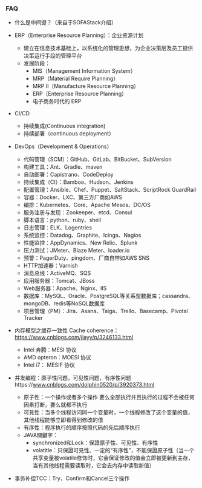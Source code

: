 ### FAQ

* 什么是中间键？（来自于SOFAStack介绍）

* ERP（Enterprise Resource Planning）：企业资源计划
  + 建立在信息技术基础上，以系统化的管理思想，为企业决策层及员工提供决策运行手段的管理平台
  + 发展阶段：
    - MIS（Management Information System）
    - MRP（Material Require Planning）
    - MRP II（Manufacture Resource Planning）
    - ERP（Enterprise Resource Planning）
    - 电子商务时代的 ERP

* CI/CD
  - 持续集成(Continuous integration)
  - 持续部署（continuous deployment）

* DevOps（Development & Operations）
  + 代码管理（SCM）：GitHub、GitLab、BitBucket、SubVersion
  + 构建工具：Ant、Gradle、maven
  + 自动部署：Capistrano、CodeDeploy
  + 持续集成（CI）：Bamboo、Hudson、Jenkins
  + 配置管理：Ansible、Chef、Puppet、SaltStack、ScriptRock GuardRail
  + 容器：Docker、LXC、第三方厂商如AWS
  + 编排：Kubernetes、Core、Apache Mesos、DC/OS
  + 服务注册与发现：Zookeeper、etcd、Consul
  + 脚本语言：python、ruby、shell
  + 日志管理：ELK、Logentries
  + 系统监控：Datadog、Graphite、Icinga、Nagios
  + 性能监控：AppDynamics、New Relic、Splunk
  + 压力测试：JMeter、Blaze Meter、loader.io
  + 预警：PagerDuty、pingdom、厂商自带如AWS SNS
  + HTTP加速器：Varnish
  + 消息总线：ActiveMQ、SQS
  + 应用服务器：Tomcat、JBoss
  + Web服务器：Apache、Nginx、IIS
  + 数据库：MySQL、Oracle、PostgreSQL等关系型数据库；cassandra、mongoDB、redis等NoSQL数据库
  + 项目管理（PM）：Jira、Asana、Taiga、Trello、Basecamp、Pivotal Tracker
  
* 内存模型之缓存一致性 Cache coherence：https://www.cnblogs.com/jiayy/p/3246133.html
  + Intel 奔腾：MESI 协议
  + AMD opteron：MOESI 协议
  + Intel i7： MESIF 协议

* 并发编程：原子性问题，可见性问题，有序性问题https://www.cnblogs.com/dolphin0520/p/3920373.html
  + 原子性：一个操作或者多个操作 要么全部执行并且执行的过程不会被任何因素打断，要么就都不执行
  + 可見性：当多个线程访问同一个变量时，一个线程修改了这个变量的值，其他线程能够立即看得到修改的值
  + 有序性：程序执行的顺序按照代码的先后顺序执行
  + JAVA關鍵字：
    - synchronized和Lock：保證原子性、可见性、有序性
    - volatitle：只保證可見性、一定的“有序性”，不能保證原子性（当一个共享变量被volatile修饰时，它会保证修改的值会立即被更新到主存，当有其他线程需要读取时，它会去内存中读取新值）

* 事务补偿TCC：Try、Confirm和Cancel三个操作
  
